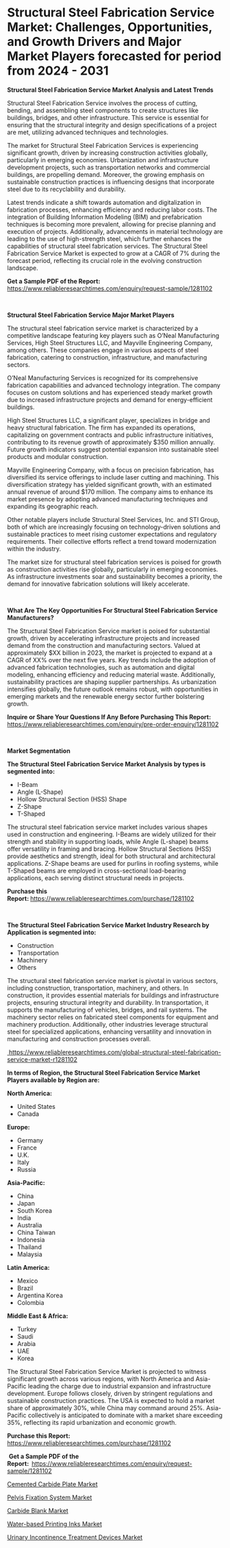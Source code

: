 <p><h1>Structural Steel Fabrication Service Market: Challenges, Opportunities, and Growth Drivers and Major Market Players forecasted for period from 2024 - 2031</h1></p><p><strong>Structural Steel Fabrication Service Market Analysis and Latest Trends</strong></p>
<p><p>Structural Steel Fabrication Service involves the process of cutting, bending, and assembling steel components to create structures like buildings, bridges, and other infrastructure. This service is essential for ensuring that the structural integrity and design specifications of a project are met, utilizing advanced techniques and technologies.</p><p>The market for Structural Steel Fabrication Services is experiencing significant growth, driven by increasing construction activities globally, particularly in emerging economies. Urbanization and infrastructure development projects, such as transportation networks and commercial buildings, are propelling demand. Moreover, the growing emphasis on sustainable construction practices is influencing designs that incorporate steel due to its recyclability and durability.</p><p>Latest trends indicate a shift towards automation and digitalization in fabrication processes, enhancing efficiency and reducing labor costs. The integration of Building Information Modeling (BIM) and prefabrication techniques is becoming more prevalent, allowing for precise planning and execution of projects. Additionally, advancements in material technology are leading to the use of high-strength steel, which further enhances the capabilities of structural steel fabrication services. The Structural Steel Fabrication Service Market is expected to grow at a CAGR of 7% during the forecast period, reflecting its crucial role in the evolving construction landscape.</p></p>
<p><strong>Get a Sample PDF of the Report:&nbsp;</strong> <a href="https://www.reliableresearchtimes.com/enquiry/request-sample/1281102?utm_campaign=1266&utm_medium=2&utm_source=Github&utm_content=ia&utm_term=30092024&utm_id=structural-steel-fabrication-service">https://www.reliableresearchtimes.com/enquiry/request-sample/1281102</a></p>
<p>&nbsp;</p>
<p><strong>Structural Steel Fabrication Service Major Market Players</strong></p>
<p><p>The structural steel fabrication service market is characterized by a competitive landscape featuring key players such as O’Neal Manufacturing Services, High Steel Structures LLC, and Mayville Engineering Company, among others. These companies engage in various aspects of steel fabrication, catering to construction, infrastructure, and manufacturing sectors.</p><p>O’Neal Manufacturing Services is recognized for its comprehensive fabrication capabilities and advanced technology integration. The company focuses on custom solutions and has experienced steady market growth due to increased infrastructure projects and demand for energy-efficient buildings.</p><p>High Steel Structures LLC, a significant player, specializes in bridge and heavy structural fabrication. The firm has expanded its operations, capitalizing on government contracts and public infrastructure initiatives, contributing to its revenue growth of approximately $350 million annually. Future growth indicators suggest potential expansion into sustainable steel products and modular construction.</p><p>Mayville Engineering Company, with a focus on precision fabrication, has diversified its service offerings to include laser cutting and machining. This diversification strategy has yielded significant growth, with an estimated annual revenue of around $170 million. The company aims to enhance its market presence by adopting advanced manufacturing techniques and expanding its geographic reach.</p><p>Other notable players include Structural Steel Services, Inc. and STI Group, both of which are increasingly focusing on technology-driven solutions and sustainable practices to meet rising customer expectations and regulatory requirements. Their collective efforts reflect a trend toward modernization within the industry.</p><p>The market size for structural steel fabrication services is poised for growth as construction activities rise globally, particularly in emerging economies. As infrastructure investments soar and sustainability becomes a priority, the demand for innovative fabrication solutions will likely accelerate.</p></p>
<p>&nbsp;</p>
<p><strong>What Are The Key Opportunities For Structural Steel Fabrication Service Manufacturers?</strong></p>
<p><p>The Structural Steel Fabrication Service market is poised for substantial growth, driven by accelerating infrastructure projects and increased demand from the construction and manufacturing sectors. Valued at approximately $XX billion in 2023, the market is projected to expand at a CAGR of XX% over the next five years. Key trends include the adoption of advanced fabrication technologies, such as automation and digital modeling, enhancing efficiency and reducing material waste. Additionally, sustainability practices are shaping supplier partnerships. As urbanization intensifies globally, the future outlook remains robust, with opportunities in emerging markets and the renewable energy sector further bolstering growth.</p></p>
<p><strong>Inquire or Share Your Questions If Any Before Purchasing This Report:</strong> <a href="https://www.reliableresearchtimes.com/enquiry/pre-order-enquiry/1281102?utm_campaign=1266&utm_medium=2&utm_source=Github&utm_content=ia&utm_term=30092024&utm_id=structural-steel-fabrication-service">https://www.reliableresearchtimes.com/enquiry/pre-order-enquiry/1281102</a></p>
<p>&nbsp;</p>
<p><strong>Market Segmentation</strong></p>
<p><strong>The Structural Steel Fabrication Service Market Analysis by types is segmented into:</strong></p>
<p><ul><li>I-Beam</li><li>Angle (L-Shape)</li><li>Hollow Structural Section (HSS) Shape</li><li>Z-Shape</li><li>T-Shaped</li></ul></p>
<p><p>The structural steel fabrication service market includes various shapes used in construction and engineering. I-Beams are widely utilized for their strength and stability in supporting loads, while Angle (L-shape) beams offer versatility in framing and bracing. Hollow Structural Sections (HSS) provide aesthetics and strength, ideal for both structural and architectural applications. Z-Shape beams are used for purlins in roofing systems, while T-Shaped beams are employed in cross-sectional load-bearing applications, each serving distinct structural needs in projects.</p></p>
<p><strong>Purchase this Report:&nbsp;</strong><a href="https://www.reliableresearchtimes.com/purchase/1281102?utm_campaign=1266&utm_medium=2&utm_source=Github&utm_content=ia&utm_term=30092024&utm_id=structural-steel-fabrication-service">https://www.reliableresearchtimes.com/purchase/1281102</a></p>
<p>&nbsp;</p>
<p><strong>The Structural Steel Fabrication Service Market Industry Research by Application is segmented into:</strong></p>
<p><ul><li>Construction</li><li>Transportation</li><li>Machinery</li><li>Others</li></ul></p>
<p><p>The structural steel fabrication service market is pivotal in various sectors, including construction, transportation, machinery, and others. In construction, it provides essential materials for buildings and infrastructure projects, ensuring structural integrity and durability. In transportation, it supports the manufacturing of vehicles, bridges, and rail systems. The machinery sector relies on fabricated steel components for equipment and machinery production. Additionally, other industries leverage structural steel for specialized applications, enhancing versatility and innovation in manufacturing and construction processes overall.</p></p>
<p><a href="https://www.reliableresearchtimes.com/global-structural-steel-fabrication-service-market-r1281102?utm_campaign=1266&utm_medium=2&utm_source=Github&utm_content=ia&utm_term=30092024&utm_id=structural-steel-fabrication-service">&nbsp;https://www.reliableresearchtimes.com/global-structural-steel-fabrication-service-market-r1281102</a></p>
<p><strong>In terms of Region, the Structural Steel Fabrication Service Market Players available by Region are:</strong></p>
<p>
    <p> <strong> North America: </strong>
        <ul>
            <li>United States</li>
            <li>Canada</li>
        </ul>
        </p> 
    <p> <strong> Europe: </strong>
        <ul>
            <li>Germany</li>
            <li>France</li>
            <li>U.K.</li>
            <li>Italy</li>
            <li>Russia</li>
        </ul>
        </p> 
    <p> <strong> Asia-Pacific: </strong>
        <ul>
            <li>China</li>
            <li>Japan</li>
            <li>South Korea</li>
            <li>India</li>
            <li>Australia</li>
            <li>China Taiwan</li>
            <li>Indonesia</li>
            <li>Thailand</li>
            <li>Malaysia</li>
        </ul>
        </p> 
    <p> <strong> Latin America: </strong>
        <ul>
            <li>Mexico</li>
            <li>Brazil</li>
            <li>Argentina Korea</li>
            <li>Colombia</li>
        </ul>
        </p> 
    <p> <strong> Middle East & Africa: </strong>
        <ul>
            <li>Turkey</li>
            <li>Saudi</li>
            <li>Arabia</li>
            <li>UAE</li>
            <li>Korea</li>
        </ul>
    </p>
    </p>
<p><p>The Structural Steel Fabrication Service Market is projected to witness significant growth across various regions, with North America and Asia-Pacific leading the charge due to industrial expansion and infrastructure development. Europe follows closely, driven by stringent regulations and sustainable construction practices. The USA is expected to hold a market share of approximately 30%, while China may command around 25%. Asia-Pacific collectively is anticipated to dominate with a market share exceeding 35%, reflecting its rapid urbanization and economic growth.</p></p>
<p><strong>Purchase this Report: </strong><a href="https://www.reliableresearchtimes.com/purchase/1281102?utm_campaign=1266&utm_medium=2&utm_source=Github&utm_content=ia&utm_term=30092024&utm_id=structural-steel-fabrication-service">https://www.reliableresearchtimes.com/purchase/1281102</a></p>
<p>&nbsp;<strong>Get a Sample PDF of the Report:&nbsp;&nbsp;</strong><a href="https://www.reliableresearchtimes.com/enquiry/request-sample/1281102?utm_campaign=1266&utm_medium=2&utm_source=Github&utm_content=ia&utm_term=30092024&utm_id=structural-steel-fabrication-service">https://www.reliableresearchtimes.com/enquiry/request-sample/1281102</a></p>
<p><strong></strong></p>
<p><p><a href="https://issuu.com/reportprime-2/docs/cemented-carbide-plate-market-size-_f660374751490c?utm_campaign=1266&utm_medium=2&utm_source=Github&utm_content=ia&utm_term=30092024&utm_id=structural-steel-fabrication-service">Cemented Carbide Plate Market</a></p><p><a href="https://www.linkedin.com/pulse/pelvis-fixation-system-market-global-regional-analysis-ghkte?utm_campaign=1266&utm_medium=2&utm_source=Github&utm_content=ia&utm_term=30092024&utm_id=structural-steel-fabrication-service">Pelvis Fixation System Market</a></p><p><a href="https://issuu.com/reportprime-2/docs/carbide-blank-market-size-2030.pptx_0d65b0cb43a8b6?utm_campaign=1266&utm_medium=2&utm_source=Github&utm_content=ia&utm_term=30092024&utm_id=structural-steel-fabrication-service">Carbide Blank Market</a></p><p><a href="https://github.com/globismark/Market-Research-Report-List-5/blob/main/water-based-printing-inks-market.md?utm_campaign=1266&utm_medium=2&utm_source=Github&utm_content=ia&utm_term=30092024&utm_id=structural-steel-fabrication-service">Water-based Printing Inks Market</a></p><p><a href="https://www.linkedin.com/pulse/urinary-incontinence-treatment-devices-market-revolution-oxufe?utm_campaign=1266&utm_medium=2&utm_source=Github&utm_content=ia&utm_term=30092024&utm_id=structural-steel-fabrication-service">Urinary Incontinence Treatment Devices Market</a></p></p>